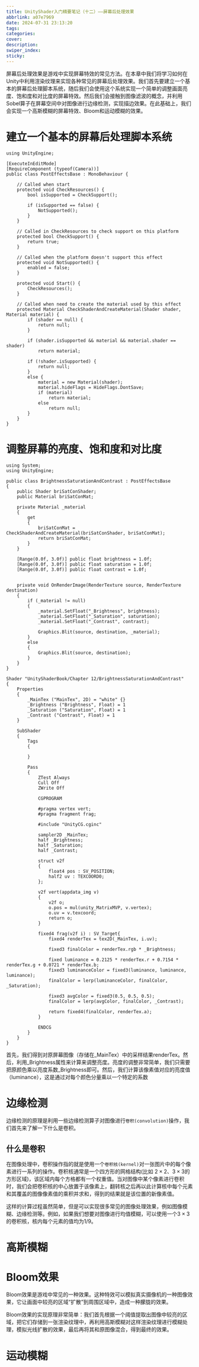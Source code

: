 ```yaml
---
title: UnityShader入门精要笔记（十二）——屏幕后处理效果
abbrlink: a07e7969
date: 2024-07-31 23:13:20
tags:
categories:
cover:
description:
swiper_index:
sticky:
---
```


屏幕后处理效果是游戏中实现屏幕特效的常见方法。在本章中我们将学习如何在Unity中利用渲染纹理来实现各种常见的屏幕后处理效果。我们首先要建立一个基本的屏幕后处理脚本系统，随后我们会使用这个系统实现一个简单的调整画面亮度、饱和度和对比度的屏幕特效。然后我们会接触到图像滤波的概念，并利用Sobel算子在屏幕空间中对图像进行边缘检测，实现描边效果。在此基础上，我们会实现一个高斯模糊的屏幕特效、Bloom和运动模糊的效果。


# 建立一个基本的屏幕后处理脚本系统




```
using UnityEngine;

[ExecuteInEditMode]
[RequireComponent (typeof(Camera))]
public class PostEffectsBase : MonoBehaviour {

    // Called when start
    protected void CheckResources() {
        bool isSupported = CheckSupport();
		
        if (isSupported == false) {
            NotSupported();
        }
    }

    // Called in CheckResources to check support on this platform
    protected bool CheckSupport() {
        return true;
    }

    // Called when the platform doesn't support this effect
    protected void NotSupported() {
        enabled = false;
    }
	
    protected void Start() {
        CheckResources();
    }

    // Called when need to create the material used by this effect
    protected Material CheckShaderAndCreateMaterial(Shader shader, Material material) {
        if (shader == null) {
            return null;
        }
		
        if (shader.isSupported && material && material.shader == shader)
            return material;
		
        if (!shader.isSupported) {
            return null;
        }
        else {
            material = new Material(shader);
            material.hideFlags = HideFlags.DontSave;
            if (material)
                return material;
            else 
                return null;
        }
    }
}
```


# 调整屏幕的亮度、饱和度和对比度


```
using System;
using UnityEngine;

public class BrightnessSaturationAndContrast : PostEffectsBase
{
    public Shader briSatConShader;
    public Material briSatConMat;
    
    private Material _material
    {
        get
        {
            briSatConMat = CheckShaderAndCreateMaterial(briSatConShader, briSatConMat);
            return briSatConMat;
        }
    }
    
    [Range(0.0f, 3.0f)] public float brightness = 1.0f;
    [Range(0.0f, 3.0f)] public float saturation = 1.0f;
    [Range(0.0f, 3.0f)] public float contrast = 1.0f;


    private void OnRenderImage(RenderTexture source, RenderTexture destination)
    {
        if (_material != null)
        {
            _material.SetFloat("_Brightness", brightness);
            _material.SetFloat("_Saturation", saturation);
            _material.SetFloat("_Contrast", contrast);
            
            Graphics.Blit(source, destination, _material);
        }
        else
        {
            Graphics.Blit(source, destination);
        }
    }
}
```

```
Shader "UnityShaderBook/Chapter 12/BrightnessSaturationAndContrast"
{
    Properties
    {
        _MainTex ("MainTex", 2D) = "white" {}
        _Brightness ("Brightness", Float) = 1
        _Saturation ("Saturation", Float) = 1
        _Contrast ("Contrast", Float) = 1
    }
    
    SubShader
    {
        Tags
        {
            
        }
        
        Pass
        {
            ZTest Always
            Cull Off
            ZWrite Off

            CGPROGRAM

            #pragma vertex vert;
            #pragma fragment frag;

            #include "UnityCG.cginc"
            
            sampler2D _MainTex;
            half _Brightness;
            half _Saturation;
            half _Contrast;

            struct v2f
            {
                float4 pos : SV_POSITION;
                half2 uv : TEXCOORD0;
            };

            v2f vert(appdata_img v)
            {
                v2f o;
                o.pos = mul(unity_MatrixMVP, v.vertex);
                o.uv = v.texcoord;
                return o;
            }

            fixed4 frag(v2f i) : SV_Target{
                fixed4 renderTex = tex2D(_MainTex, i.uv);

                fixed3 finalColor = renderTex.rgb * _Brightness;

                fixed luminance = 0.2125 * renderTex.r + 0.7154 * renderTex.g + 0.0721 * renderTex.b;
                fixed3 luminanceColor = fixed3(luminance, luminance, luminance);
                finalColor = lerp(luminanceColor, finalColor, _Saturation);

                fixed3 avgColor = fixed3(0.5, 0.5, 0.5);
                finalColor = lerp(avgColor, finalColor, _Contrast);

                return fixed4(finalColor, renderTex.a);
            }
            
            ENDCG
        }   
    }
}
```

首先，我们得到对原屏幕图像（存储在_MainTex）中的采样结果renderTex。然后，利用_Brightness属性来计算来调整亮度。亮度的调整非常简单，我们只需要把原颜色乘以亮度系数_Brightness即可。然后，我们计算该像素值对应的亮度值（luminance），这是通过对每个颜色分量乘以一个特定的系数
# 边缘检测

边缘检测的原理是利用一些边缘检测算子对图像进行`卷积(convolution)`操作，我们首先来了解一下什么是卷积。

## 什么是卷积

在图像处理中，卷积操作指的就是使用一个`卷积核(kernel)`对一张图片中的每个像素进行一系列的操作。卷积核通常是一个四方形的网格结构(比如 $2 \times 2$、$3 \times 3$的方形区域)，该区域内每个方格都有一个权重值。当对图像中某个像素进行卷积时，我们会把卷积核的中心放置于该像素上，翻转核之后再以此计算核中每个元素和其覆盖的图像像素值的乘积并求和，得到的结果就是该位置的新像素值。

这样的计算过程虽然简单，但是可以实现很多常见的图像处理效果，例如图像模糊、边缘检测等。例如，如果我们想要对图像进行均值模糊，可以使用一个$3 \times 3$的卷积核，核内每个元素的值均为1/9。

# 高斯模糊

# Bloom效果

Bloom效果是游戏中常见的一种效果。这种特效可以模拟真实摄像机的一种图像效果，它让画面中较亮的区域“扩散”到周围区域中，造成一种朦胧的效果。

Bloom效果的实现原理非常简单：我们首先根据一个阈值提取出图像中较亮的区域，把它们存储到一张渲染纹理中，再利用高斯模糊对这样渲染纹理进行模糊处理，模拟光线扩散的效果，最后再将其和原图像混合，得到最终的效果。


# 运动模糊

